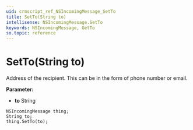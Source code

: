 ```yaml
---
uid: crmscript_ref_NSIncomingMessage_SetTo
title: SetTo(String to)
intellisense: NSIncomingMessage.SetTo
keywords: NSIncomingMessage, GetTo
so.topic: reference
---
```


# SetTo(String to)

Address of the recipient. This can be in the form of phone number or email.

**Parameter:** 
 - **to** String

```crmscript
NSIncomingMessage thing;
String to;
thing.SetTo(to);
```

